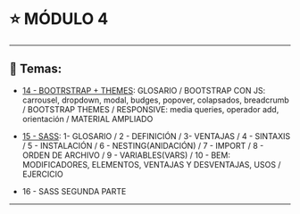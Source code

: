 # :star: MÓDULO 4

---

## :book: Temas:

- [14 - BOOTRSTRAP + THEMES](https://github.com/eugenia1984/frontend-syloper/blob/main/teoria/modulo4/bootstrap.md): GLOSARIO / BOOTSTRAP CON JS: carrousel, dropdown, modal, budges, popover, colapsados, breadcrumb /  BOOTSTRAP THEMES /  RESPONSIVE: media queries, operador add, orientación /  MATERIAL AMPLIADO 

- [15 - SASS](https://github.com/eugenia1984/frontend-syloper/blob/main/teoria/modulo4/sass.md): 1- GLOSARIO / 2 - DEFINICIÓN / 3- VENTAJAS / 4 - SINTAXIS / 5 - INSTALACIÓN / 6 - NESTING(ANIDACIÓN) / 7 - IMPORT / 8 - ORDEN DE ARCHIVO /  9 - VARIABLES(VARS) / 10 - BEM: MODIFICADORES, ELEMENTOS, VENTAJAS Y DESVENTAJAS, USOS / EJERCICIO
 

- 16 - SASS SEGUNDA PARTE

---
